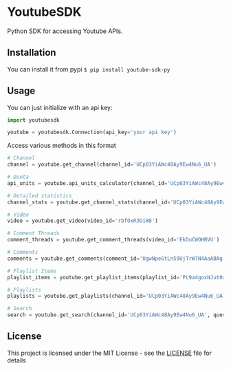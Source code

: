 # YoutubeSDK

Python SDK for accessing Youtube APIs.

## Installation

You can install it from pypi
`$ pip install youtube-sdk-py`

## Usage

You can just initialize with an api key:
```python
import youtubesdk

youtube = youtubesdk.Connection(api_key='your api key')
```

Access various methods in this format
```python
# Channel
channel = youtube.get_channel(channel_id='UCp03YiAWc48Ay9Ew4Nu6_UA')

# Quota
api_units = youtube.api_units_calculator(channel_id='UCp03YiAWc48Ay9Ew4Nu6_UA')

# Detailed statistics
channel_stats = youtube.get_channel_stats(channel_id='UCp03YiAWc48Ay9Ew4Nu6_UA')

# Video
video = youtube.get_video(video_id='rbfOxR3OiW8')

# Comment Threads
comment_threads = youtube.get_comment_threads(video_id='EkDuCWOHBVU')

# Comments
comments = youtube.get_comments(comment_id='UgwNpeGtLn59UjTrW7N4AaABAg')

# Playlist Items
playlist_items = youtube.get_playlist_items(playlist_id='PL9a4goxNJut0xjwPV4CZlIJUGuOzwrih0')

# Playlists
playlists = youtube.get_playlists(channel_id='UCp03YiAWc48Ay9Ew4Nu6_UA')

# Search
search = youtube.get_search(channel_id='UCp03YiAWc48Ay9Ew4Nu6_UA', query='full stack')
```

## License

This project is licensed under the MIT License - see the [LICENSE](LICENSE) file for details
